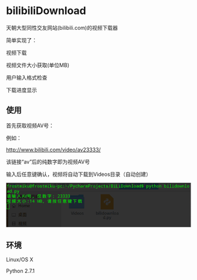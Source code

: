 # bilibiliDownload
天朝大型同性交友网站(bilibili.com)的视频下载器

简单实现了：

视频下载

视频文件大小获取(单位MB)

用户输入格式检查

下载进度显示

## 使用
首先获取视频AV号：

例如：

http://www.bilibili.com/video/av23333/

该链接“av”后的纯数字即为视频AV号

输入后任意键确认，视频将自动下载到Videos目录（自动创建）

![image](https://github.com/FrostMiKu/bilibiliDownload/blob/master/bilidownload.png)
## 环境
Linux/OS X

Python 2.7.1
